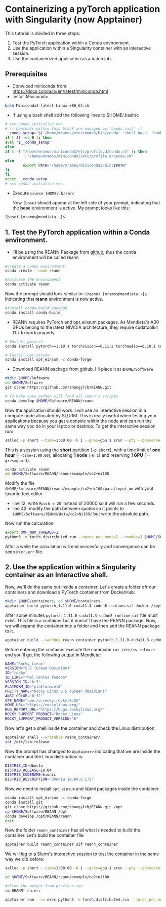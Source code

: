 # Containerizing a pyTorch application with Singularity (now Apptainer)

This tutorial is divided in three steps:
1. Test the PyTorch application within a Conda environment.
2. Use the application within a Singularity container with an interactive session.
3. Use the containerized application as a batch job.

## Prerequisites

- Donwload miniconda from:  https://docs.conda.io/en/latest/miniconda.html
- Install Miniconda: 

```bash      
bash Miniconda3-latest-Linux-x86_64.sh
```
- If using a bash shell add the following lines to $HOME/.bashrc

```bash
# >>> conda initialize >>>
# !! Contents within this block are managed by 'conda init' !!
__conda_setup="$('/home/mramos/miniconda3/bin/conda' 'shell.bash' 'hook' 2> /dev/null)"
if [ $? -eq 0 ]; then
eval "$__conda_setup"
else
if [ -f "/home/mramos/miniconda3/etc/profile.d/conda.sh" ]; then
        . "/home/mramos/miniconda3/etc/profile.d/conda.sh"
else
        export PATH="/home/mramos/miniconda3/bin:$PATH"
fi
fi
unset __conda_setup
# <<< conda initialize <<<
```

- Execute `source $HOME/.bashrc`
  
  Now `(base)` should appear at the left side of your prompt, indicating that the **base** environment is active. My prompt looks like this:

```bash
(base) [mramos@mendieta ~]$
```

## 1. Test the PyTorch application within a Conda environment.
- I'll be using the REANN Package from [github](https://github.com/zhangylch/REANN), thus the conda environment will be called reann
```bash
#create a conda environment
conda create --name reann

#activate the environment
conda activate reann
```

Now the prompt should look similar to: `(reann) [mramos@mendieta ~]$` indicating that **reann** environment is now active.

```bash
#install conda-build package
conda install conda-build
```

- REANN requires PyTorch and opt_einsum packages. As Mendieta's A30 GPUs belong to the latest NIVIDIA architecture, they require cudatoolkit 11.x to work properly. 
```bash
# Install pytorch
conda install pytorch==1.10.1 torchvision==0.11.2 torchaudio==0.10.1 cudatoolkit=11.3 -c pytorch -c conda-forge

# Install opt_einsum
conda install opt_einsum -c conda-forge
```

- Download REANN package from github. I´ll place it at `$HOME/Software`

```bash
mkdir $HOME/Software
cd $HOME/Software
git clone https://github.com/zhangylch/REANN.git

# To make sure python will find all reann's scripts
conda develop $HOME/Software/REANN/reann
```

Now the application should work. I will use an interactive session in a compute node allocated by SLURM. This is really useful when testing your applications because you get a console whitin the node and can run the same way you do in your laptop or desktop. To get the interactive session run:

```bash
salloc -p short --time=1:00:00 -N 1 --gres=gpu:1 srun --pty --preserve-env $SHELL
```

This is a session using the **short** partition (`-p short`), with a time limit of **one hour** (`--time=1:00:00`), allocating **1 node** (`-N 1`) and reserving **1 GPU** (`--gres=gpu:1`).

```bash
conda activate reann
cd $HOME/Software/REANN/reann/example/co2+ni100
```

Modify the file `$HOME/Software/REANN/reann/example/co2+ni100/para/input_nn` with yout favorite text editor

- line 12: write `Epoch = 20` instead of 20000 so it will run a few seconds.
- line 42: modify the path between quotes so it points to `$HOME/Software/REANN/data/co2+Ni100/` but write the absolute path.

Now run the calculation:

```bash
export OMP_NUM_THREADS=1
python3 -m torch.distributed.run --nproc_per_node=1 --nnodes=1 $HOME/Software/REANN/reann/run/train.py
```

After a while the calculation will end seccesfully and convergence can be seen in `nn.err` file.

## 2. Use the application within a Singularity container as an interactive shell.

Now, we'll do the same but inside a container. Let's create a folder ofr our containers and download a PyTorch container from DockerHub:

```bash
mkdir $HOME/containers; cd $HOME/containers
apptainer build pytorch_1.11.0-cuda11.3-cudnn8-runtime.sif docker://pytorch/pytorch:1.11.0-cuda11.3-cudnn8-runtime
```

After some minutes `pytorch_1.11.0-cuda11.3-cudnn8-runtime.sif` file must exist. This file is a container but it doesn't have the REANN package. Now, we will expand the container into a folder and then add the REANN package to it.

```bash
apptainer build --sandbox reann_container pytorch_1.11.0-cuda11.3-cudnn8-runtime.sif
```
Before entering the container execute the command `cat /etc/os-release` and you'll get the following output in Mendieta:

```bash
NAME="Rocky Linux"
VERSION="8.5 (Green Obsidian)"
ID="rocky"
ID_LIKE="rhel centos fedora"
VERSION_ID="8.5"
PLATFORM_ID="platform:el8"
PRETTY_NAME="Rocky Linux 8.5 (Green Obsidian)"
ANSI_COLOR="0;32"
CPE_NAME="cpe:/o:rocky:rocky:8:GA"
HOME_URL="https://rockylinux.org/"
BUG_REPORT_URL="https://bugs.rockylinux.org/"
ROCKY_SUPPORT_PRODUCT="Rocky Linux"
ROCKY_SUPPORT_PRODUCT_VERSION="8"
```

Now let's get a shell inside the container and check the Linux distribution:

```bash
apptainer shell --writable reann_container/
cat /etc/lsb-release
```

Now the prompt has changed to `Apptainer>` indicating that we are inside the container and the Linux distribution is:
```bash
DISTRIB_ID=Ubuntu
DISTRIB_RELEASE=18.04
DISTRIB_CODENAME=bionic
DISTRIB_DESCRIPTION="Ubuntu 18.04.6 LTS"
```

Now we need to install `opt_einsum` and `REANN` packages inside the container:

```bash
conda install opt_einsum -c conda-forge
conda install git
git clone https://github.com/zhangylch/REANN.git /opt
cp $HOME/Software/REANN /opt
conda develop /opt/REANN/reann
exit
```

Now the folder `reann_container` has all what is needed to build the container. Let's build the container file:

```bash
apptainer build reann_container.sif reann_container
```

We will log to a Slurm's interactive session to test the container in the same way we did before:

```bash
salloc -p short --time=1:00:00 -N 1 --gres=gpu:1 srun --pty --preserve-env $SHELL
```

```bash
cd $HOME/Software/REANN/reann/example/co2+ni100

#clean the output from previous run
rm REANN* nn.err

apptainer run --nv exec python3 -m torch.distributed.run --nproc_per_node=1 --nnodes=1 $APPTAINER_CONTAINER/Software/REANN/reann/run/train.py
```
